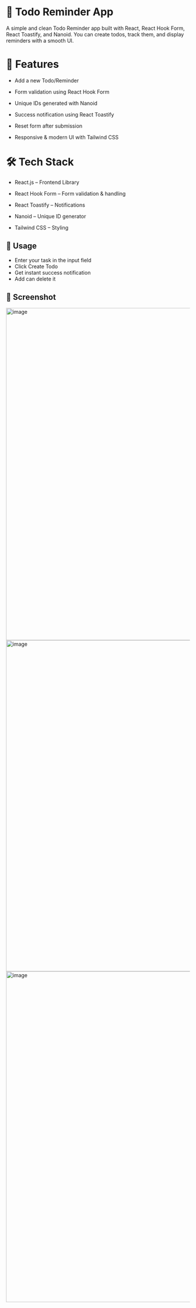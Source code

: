 # 📝 Todo Reminder App

A simple and clean Todo Reminder app built with React, React Hook Form, React Toastify, and Nanoid.
You can create todos, track them, and display reminders with a smooth UI.

# 🚀 Features

- Add a new Todo/Reminder

- Form validation using React Hook Form

- Unique IDs generated with Nanoid

- Success notification using React Toastify

- Reset form after submission

- Responsive & modern UI with Tailwind CSS

# 🛠️ Tech Stack

- React.js – Frontend Library

- React Hook Form – Form validation & handling

- React Toastify – Notifications

- Nanoid – Unique ID generator

- Tailwind CSS – Styling

## 🎯 Usage

- Enter your task in the input field
- Click Create Todo
- Get instant success notification
- Add can delete it

## 📸 Screenshot

<img width="1897" height="908" alt="image" src="https://github.com/user-attachments/assets/776cda55-1cd8-496f-a536-4bdb03548273" />
<img width="1899" height="905" alt="image" src="https://github.com/user-attachments/assets/baafe9e2-808b-45f5-bdaa-8593a0978daa" />
<img width="1898" height="904" alt="image" src="https://github.com/user-attachments/assets/3339e637-e3bd-4070-9363-fdab1e16cf3c" />

